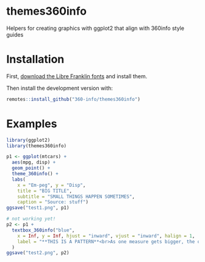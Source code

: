 # themes360info
Helpers for creating graphics with ggplot2 that align with 360info style guides

# Installation

First, [download the Libre Franklin fonts](https://fonts.google.com/specimen/Libre+Franklin) and install them.

Then install the development version with:

```r
remotes::install_github("360-info/themes360info")
```

# Examples

```r
library(ggplot2)
library(themes360info)

p1 <- ggplot(mtcars) +
  aes(mpg, disp) +
  geom_point() +
  theme_360info() +
  labs(
    x = "Em-peg", y = "Disp",
    title = "BIG TITLE",
    subtitle = "SMALL THINGS HAPPEN SOMETIMES",
    caption = "Source: stuff")
ggsave("test1.png", p1)
```


```r
# not working yet!
p2 <- p1 +
  textbox_360info("blue",
    x = Inf, y = Inf, hjust = "inward", vjust = "inward", halign = 1,
    label = "**THIS IS A PATTERN**<br>As one measure gets bigger, the other gets smaller."
  )
ggsave("test2.png", p2)
```
